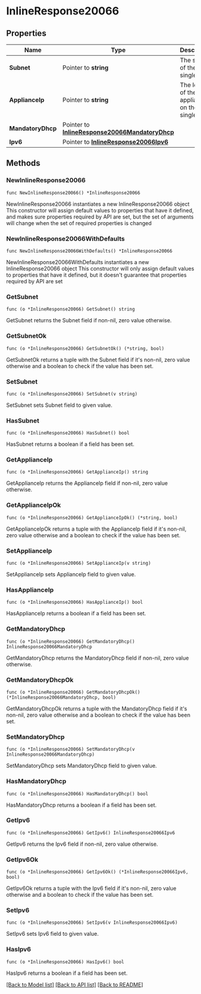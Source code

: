 # InlineResponse20066

## Properties

Name | Type | Description | Notes
------------ | ------------- | ------------- | -------------
**Subnet** | Pointer to **string** | The subnet of the single LAN | [optional] 
**ApplianceIp** | Pointer to **string** | The local IP of the appliance on the single LAN | [optional] 
**MandatoryDhcp** | Pointer to [**InlineResponse20066MandatoryDhcp**](InlineResponse20066MandatoryDhcp.md) |  | [optional] 
**Ipv6** | Pointer to [**InlineResponse20066Ipv6**](InlineResponse20066Ipv6.md) |  | [optional] 

## Methods

### NewInlineResponse20066

`func NewInlineResponse20066() *InlineResponse20066`

NewInlineResponse20066 instantiates a new InlineResponse20066 object
This constructor will assign default values to properties that have it defined,
and makes sure properties required by API are set, but the set of arguments
will change when the set of required properties is changed

### NewInlineResponse20066WithDefaults

`func NewInlineResponse20066WithDefaults() *InlineResponse20066`

NewInlineResponse20066WithDefaults instantiates a new InlineResponse20066 object
This constructor will only assign default values to properties that have it defined,
but it doesn't guarantee that properties required by API are set

### GetSubnet

`func (o *InlineResponse20066) GetSubnet() string`

GetSubnet returns the Subnet field if non-nil, zero value otherwise.

### GetSubnetOk

`func (o *InlineResponse20066) GetSubnetOk() (*string, bool)`

GetSubnetOk returns a tuple with the Subnet field if it's non-nil, zero value otherwise
and a boolean to check if the value has been set.

### SetSubnet

`func (o *InlineResponse20066) SetSubnet(v string)`

SetSubnet sets Subnet field to given value.

### HasSubnet

`func (o *InlineResponse20066) HasSubnet() bool`

HasSubnet returns a boolean if a field has been set.

### GetApplianceIp

`func (o *InlineResponse20066) GetApplianceIp() string`

GetApplianceIp returns the ApplianceIp field if non-nil, zero value otherwise.

### GetApplianceIpOk

`func (o *InlineResponse20066) GetApplianceIpOk() (*string, bool)`

GetApplianceIpOk returns a tuple with the ApplianceIp field if it's non-nil, zero value otherwise
and a boolean to check if the value has been set.

### SetApplianceIp

`func (o *InlineResponse20066) SetApplianceIp(v string)`

SetApplianceIp sets ApplianceIp field to given value.

### HasApplianceIp

`func (o *InlineResponse20066) HasApplianceIp() bool`

HasApplianceIp returns a boolean if a field has been set.

### GetMandatoryDhcp

`func (o *InlineResponse20066) GetMandatoryDhcp() InlineResponse20066MandatoryDhcp`

GetMandatoryDhcp returns the MandatoryDhcp field if non-nil, zero value otherwise.

### GetMandatoryDhcpOk

`func (o *InlineResponse20066) GetMandatoryDhcpOk() (*InlineResponse20066MandatoryDhcp, bool)`

GetMandatoryDhcpOk returns a tuple with the MandatoryDhcp field if it's non-nil, zero value otherwise
and a boolean to check if the value has been set.

### SetMandatoryDhcp

`func (o *InlineResponse20066) SetMandatoryDhcp(v InlineResponse20066MandatoryDhcp)`

SetMandatoryDhcp sets MandatoryDhcp field to given value.

### HasMandatoryDhcp

`func (o *InlineResponse20066) HasMandatoryDhcp() bool`

HasMandatoryDhcp returns a boolean if a field has been set.

### GetIpv6

`func (o *InlineResponse20066) GetIpv6() InlineResponse20066Ipv6`

GetIpv6 returns the Ipv6 field if non-nil, zero value otherwise.

### GetIpv6Ok

`func (o *InlineResponse20066) GetIpv6Ok() (*InlineResponse20066Ipv6, bool)`

GetIpv6Ok returns a tuple with the Ipv6 field if it's non-nil, zero value otherwise
and a boolean to check if the value has been set.

### SetIpv6

`func (o *InlineResponse20066) SetIpv6(v InlineResponse20066Ipv6)`

SetIpv6 sets Ipv6 field to given value.

### HasIpv6

`func (o *InlineResponse20066) HasIpv6() bool`

HasIpv6 returns a boolean if a field has been set.


[[Back to Model list]](../README.md#documentation-for-models) [[Back to API list]](../README.md#documentation-for-api-endpoints) [[Back to README]](../README.md)


